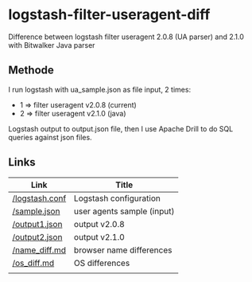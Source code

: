 # logstash-filter-useragent-diff

Difference between logstash filter useragent 2.0.8 (UA parser) and 2.1.0 with Bitwalker Java parser

## Methode

I run logstash with ua_sample.json as file input, 2 times:
- 1 => filter useragent v2.0.8 (current)
- 2 => filter useragent v2.1.0 (java)

Logstash output to output.json file, then I use Apache Drill to do SQL queries against json files.

## Links

| Link | Title |
| ---- | ----- |
| [/logstash.conf](https://github.com/ebuildy/logstash-filter-useragent-diff/blob/master/logstash.conf) | Logstash configuration |
| [/sample.json](https://github.com/ebuildy/logstash-filter-useragent-diff/blob/master/sample.json) | user agents sample (input) |
| [/output1.json](https://github.com/ebuildy/logstash-filter-useragent-diff/blob/master/output1.json) | output v2.0.8 |
| [/output2.json](https://github.com/ebuildy/logstash-filter-useragent-diff/blob/master/output2.json) | output v2.1.0 |
| [/name_diff.md](https://github.com/ebuildy/logstash-filter-useragent-diff/blob/master/name_diff.md) | browser name differences |
| [/os_diff.md](https://github.com/ebuildy/logstash-filter-useragent-diff/blob/master/os_diff.md) | OS differences |
| []() | |
